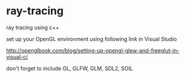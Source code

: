 # ray-tracing
ray tracing using c++

set up your OpenGL environment using following link in Visual Studio

http://openglbook.com/blog/setting-up-opengl-glew-and-freeglut-in-visual-c/

don't forget to include GL, GLFW, GLM, SDL2, SOIL
